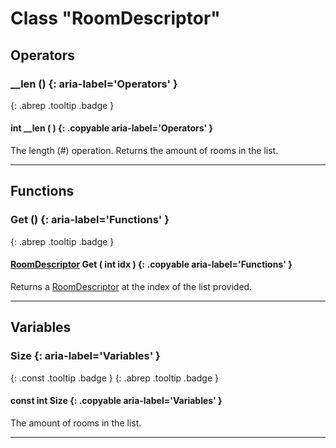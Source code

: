 # Class "RoomDescriptor"
## Operators
### __len () {: aria-label='Operators' }
[ ](#){: .abrep .tooltip .badge }
#### int __len ( ) {: .copyable aria-label='Operators' }

The length (#) operation. Returns the amount of rooms in the list.

___
## Functions
### Get () {: aria-label='Functions' }
[ ](#){: .abrep .tooltip .badge }
#### [RoomDescriptor](RoomDescriptor.md) Get ( int idx ) {: .copyable aria-label='Functions' }

Returns a [RoomDescriptor](RoomDescriptor.md) at the index of the list provided.

___
## Variables
### Size {: aria-label='Variables' }
[ ](#){: .const .tooltip .badge } [ ](#){: .abrep .tooltip .badge }
#### const int Size  {: .copyable aria-label='Variables' }

The amount of rooms in the list.

___
